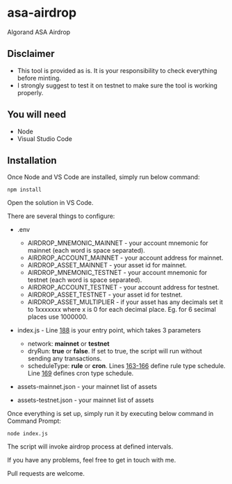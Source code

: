 # asa-airdrop
Algorand ASA Airdrop

## Disclaimer
* This tool is provided as is. It is your responsibility to check everything before minting.
* I strongly suggest to test it on testnet to make sure the tool is working properly.

## You will need
* Node
* Visual Studio Code 

## Installation
Once Node and VS Code are installed, simply run below command:
```
npm install
```
Open the solution in VS Code.

There are several things to configure:
* .env
  * AIRDROP_MNEMONIC_MAINNET - your account mnemonic for mainnet (each word is space separated).
  * AIRDROP_ACCOUNT_MAINNET - your account address for mainnet.
  * AIRDROP_ASSET_MAINNET - your asset id for mainnet.
  * AIRDROP_MNEMONIC_TESTNET - your account mnemonic for testnet (each word is space separated).
  * AIRDROP_ACCOUNT_TESTNET - your account address for testnet.
  * AIRDROP_ASSET_TESTNET - your asset id for testnet.
  * AIRDROP_ASSET_MULTIPLIER - if your asset has any decimals set it to 1xxxxxxx where x is 0 for each decimal place. Eg. for 6 secimal places use 1000000.
  
* index.js - Line [188](https://github.com/1fatalix1/asa-airdrop/blob/main/index.js#:~:text=start(%27testnet%27%2C%20true%2C%20rule)%3B) is your entry point, which takes 3 parameters
  * network: **mainnet** or **testnet**
  * dryRun: **true** or **false**. If set to true, the script will run without sending any transactions.
  * scheduleType: **rule** or **cron**. Lines [163-166](https://github.com/1fatalix1/asa-airdrop/blob/main/index.js#:~:text=const%20rule%20%3D,%3D%200%3B) define rule type schedule. Line [169](https://github.com/1fatalix1/asa-airdrop/blob/main/index.js#:~:text=const%20cron%20%3D%20%27*/30%20*%20*%20*%20*%20*%27//%20every%2030%20seconds) defines cron type schedule.
  
* assets-mainnet.json - your mainnet list of assets
* assets-testnet.json - your mainnet list of assets

Once everything is set up, simply run it by executing below command in Command Prompt:
```
node index.js
```
The script will invoke airdrop process at defined intervals.

If you have any problems, feel free to get in touch with me.

Pull requests are welcome.

